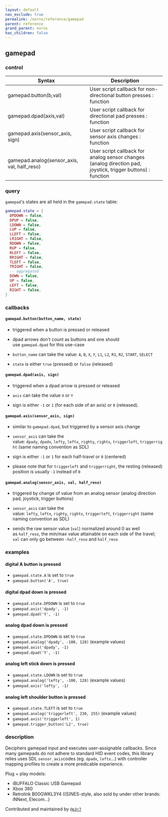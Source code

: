 ```yaml
---
layout: default
nav_exclude: true
permalink: /norns/reference/gamepad
parent: reference
grand_parent: norns
has_children: false
---
```


## gamepad

### control

| Syntax                                      | Description                                                                                                  |
| ------------------------------------------- | ------------------------------------------------------------------------------------------------------------ |
| gamepad.button(b,val)                       | User script callback for non-directional button presses : function                                           |
| gamepad.dpad(axis,val)                      | User script callback for directional pad presses : function                                                  |
| gamepad.axis(sensor_axis, sign)             | User script callback for sensor axis changes : function                                                      |
| gamepad.analog(sensor_axis, val, half_reso) | User script callback for analog sensor  changes (analog direction pad, joystick, trigger buttons) : function |

### query

`gamepad`'s states are all held in the `gamepad.state` table:

```lua
gamepad.state = {
  DPDOWN = false,
  DPUP = false,
  LDOWN = false,
  LUP = false,
  LLEFT = false,
  LRIGHT = false,
  RDOWN = false,
  RUP = false,
  RLEFT = false,
  RRIGHT = false,
  TLEFT = false,
  TRIGHT = false,
  -- aggregated
  DOWN = false,
  UP = false,
  LEFT = false,
  RIGHT = false,
}
```

### callbacks

#### `gamepad.button(button_name, state)`

- triggered when a button is pressed or released

- dpad arrows don't count as buttons and one should use `gamepad.dpad` for this use-case

- `button_name` can take the value: `A`, `B`, `X`, `Y`, `L1`, `L2`, `R1`, `R2`, `START`, `SELECT`

- `state` is either `true` (pressed) or `false` (released)

#### `gamepad.dpad(axis, sign)`

- triggered when a dpad arrow is pressed or released

- `axis` can take the value `X` or `Y`

- sign is either `-1` or `1` (for each side of an axis) or `0` (released).

#### `gamepad.axis(sensor_axis, sign)`

- similar to `gamepad.dpad`, but triggered by a sensor axis change

- `sensor_axis` can take the value: `dpady`, `dpadx`, `lefty`, `leftx`, `righty`, `rightx`, `triggerleft`, `triggerright` (same naming convention as SDL)

- sign is either `-1` or `1` for each half-travel or `0` (centered)

- please note that for `triggerleft` and `triggerright`, the resting (released) position is usually `-1` instead of `0`

#### `gamepad.analog(sensor_axis, val, half_reso)`

- triggered by change of value from an analog sensor (analog direction pad, joystick, trigger buttons)

- `sensor_axis` can take the value: `lefty`, `leftx`, `righty`, `rightx`, `triggerleft`, `triggerright` (same naming convention as SDL)

- sends the raw sensor value (`val`) normalized around 0 as well as `half_reso`, the min/max value attainable on each side of the travel; `val` can only go between `-half_reso` and `half_reso`

### examples

#### digital A button is pressed

- `gamepad.state.A` is set to `true`
- `gamepad.button('A', true)`

#### digital dpad down is pressed

- `gamepad.state.DPDOWN` is set to `true`
- `gamepad.axis('dpady', -1)`
- `gamepad.dpad('Y', -1)`

#### analog dpad down is pressed

- `gamepad.state.DPDOWN` is set to `true`
- `gamepad.analog('dpady', -100, 128)` (example values)
- `gamepad.axis('dpady', -1)`
- `gamepad.dpad('Y', -1)`

#### analog left stick down is pressed

- `gamepad.state.LDOWN` is set to `true`
- `gamepad.analog('lefty', -100, 128)` (example values)
- `gamepad.axis('lefty', -1)`

#### analog left shoulder button is pressed

- `gamepad.state.TLEFT` is set to `true`
- `gamepad.analog('triggerleft', 230, 255)` (example values)
- `gamepad.axis('triggerleft', 1)`
- `gamepad.trigger_button('L2', true)`

### description

Deciphers gamepad input and executes user-assignable callbacks. Since many gamepads do not adhere to standard HID event codes, this library relies uses SDL `sensor_axis`codes (eg. `dpadx`, `leftx`...) with controller mapping profiles to create a more predicable experience.

Plug + play models:

- iBUFFALO Classic USB Gamepad
- Xbox 360
- Retrolink B00GWKL3Y4 ((S)NES-style, also sold by under other brands: iNNext, Elecom...)

Contributed and maintained by [`@p3r7`](https://github.com/p3r7/)

